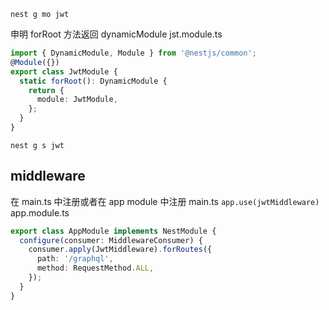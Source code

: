 ```shell
nest g mo jwt
```

申明 forRoot 方法返回 dynamicModule
jst.module.ts

```ts
import { DynamicModule, Module } from '@nestjs/common';
@Module({})
export class JwtModule {
  static forRoot(): DynamicModule {
    return {
      module: JwtModule,
    };
  }
}
```

```shell
nest g s jwt
```

## middleware

在 main.ts 中注册或者在 app module 中注册
main.ts
`app.use(jwtMiddleware)`
app.module.ts

```ts
export class AppModule implements NestModule {
  configure(consumer: MiddlewareConsumer) {
    consumer.apply(JwtMiddleware).forRoutes({
      path: '/graphql',
      method: RequestMethod.ALL,
    });
  }
}
```
